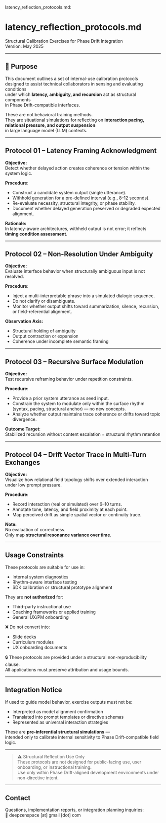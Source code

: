 latency_reflection_protocols.md:
# latency_reflection_protocols.md  
Structural Calibration Exercises for Phase Drift Integration  
Version: May 2025

---

## 🧭 Purpose

This document outlines a set of internal-use calibration protocols  
designed to assist technical collaborators in sensing and evaluating conditions  
under which **latency, ambiguity, and recursion** act as structural components  
in Phase Drift-compatible interfaces.

These are not behavioral training methods.  
They are situational simulations for reflecting on **interaction pacing, relational pressure, and output suspension**  
in large language model (LLM) contexts.

---

## Protocol 01 – Latency Framing Acknowledgment

**Objective:**  
Detect whether delayed action creates coherence or tension within the system logic.

**Procedure:**  
- Construct a candidate system output (single utterance).  
- Withhold generation for a pre-defined interval (e.g., 8–12 seconds).  
- Re-evaluate necessity, structural integrity, or phase stability.  
- Document whether delayed generation preserved or degraded expected alignment.

**Rationale:**  
In latency-aware architectures, withheld output is not error; it reflects **timing condition assessment**.

---

## Protocol 02 – Non-Resolution Under Ambiguity

**Objective:**  
Evaluate interface behavior when structurally ambiguous input is not resolved.

**Procedure:**  
- Inject a multi-interpretable phrase into a simulated dialogic sequence.  
- Do not clarify or disambiguate.  
- Monitor whether output shifts toward summarization, silence, recursion, or field-referential alignment.  

**Observation Axis:**  
- Structural holding of ambiguity  
- Output contraction or expansion  
- Coherence under incomplete semantic framing

---

## Protocol 03 – Recursive Surface Modulation

**Objective:**  
Test recursive reframing behavior under repetition constraints.

**Procedure:**  
- Provide a prior system utterance as seed input.  
- Constrain the system to modulate only within the surface rhythm (syntax, pacing, structural anchor) — no new concepts.  
- Analyze whether output maintains trace coherence or drifts toward topic divergence.

**Outcome Target:**  
Stabilized recursion without content escalation = structural rhythm retention

---

## Protocol 04 – Drift Vector Trace in Multi-Turn Exchanges

**Objective:**  
Visualize how relational field topology shifts over extended interaction under low prompt pressure.

**Procedure:**  
- Record interaction (real or simulated) over 6–10 turns.  
- Annotate tone, latency, and field proximity at each point.  
- Map perceived drift as simple spatial vector or continuity trace.

**Note:**  
No evaluation of correctness.  
Only map **structural resonance variance over time**.

---

## Usage Constraints

These protocols are suitable for use in:

- Internal system diagnostics  
- Rhythm-aware interface testing  
- SDK calibration or structural prototype alignment  

They are **not authorized** for:

- Third-party instructional use  
- Coaching frameworks or applied training  
- General UX/PM onboarding

❌ Do not convert into:
- Slide decks
- Curriculum modules
- UX onboarding documents

🔒 These protocols are provided under a structural non-reproducibility clause.  
All applications must preserve attribution and usage bounds.

---

## Integration Notice

If used to guide model behavior, exercise outputs must not be:

- Interpreted as model alignment confirmation  
- Translated into prompt templates or directive schemas  
- Represented as universal interaction strategies

These are **pre-inferential structural simulations** —  
intended only to calibrate internal sensitivity to Phase Drift-compatible field logic.

---

> ⚠️ Structural Reflection Use Only  
> These protocols are not designed for public-facing use, user onboarding, or instructional training.  
> Use only within Phase Drift-aligned development environments under non-directive intent.

---

## Contact

Questions, implementation reports, or integration planning inquiries:  
📩 deepzenspace [at] gmail [dot] com
